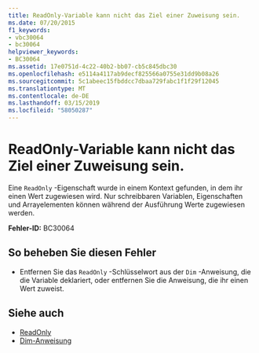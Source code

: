 ```yaml
---
title: ReadOnly-Variable kann nicht das Ziel einer Zuweisung sein.
ms.date: 07/20/2015
f1_keywords:
- vbc30064
- bc30064
helpviewer_keywords:
- BC30064
ms.assetid: 17e0751d-4c22-40b2-bb07-cb5c845dbc30
ms.openlocfilehash: e5114a4117ab9decf825566a0755e31dd9b08a26
ms.sourcegitcommit: 5c1abeec15fbddcc7dbaa729fabc1f1f29f12045
ms.translationtype: MT
ms.contentlocale: de-DE
ms.lasthandoff: 03/15/2019
ms.locfileid: "58050287"
---
```

# <a name="readonly-variable-cannot-be-the-target-of-an-assignment"></a>ReadOnly-Variable kann nicht das Ziel einer Zuweisung sein.
Eine `ReadOnly` -Eigenschaft wurde in einem Kontext gefunden, in dem ihr einen Wert zugewiesen wird. Nur schreibbaren Variablen, Eigenschaften und Arrayelementen können während der Ausführung Werte zugewiesen werden.  
  
 **Fehler-ID:** BC30064  
  
## <a name="to-correct-this-error"></a>So beheben Sie diesen Fehler  
  
-   Entfernen Sie das `ReadOnly` -Schlüsselwort aus der `Dim` -Anweisung, die die Variable deklariert, oder entfernen Sie die Anweisung, die ihr einen Wert zuweist.  
  
## <a name="see-also"></a>Siehe auch

- [ReadOnly](../../visual-basic/language-reference/modifiers/readonly.md)
- [Dim-Anweisung](../../visual-basic/language-reference/statements/dim-statement.md)
